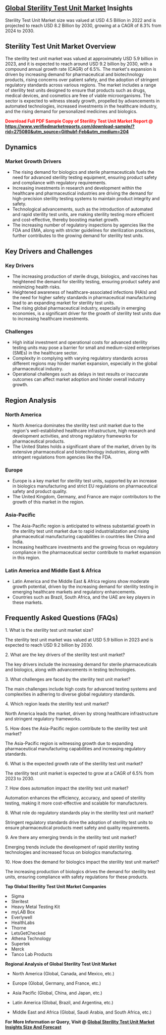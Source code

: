 <h2><a href="https://www.verifiedmarketreports.com/download-sample/?rid=275080&amp;utm_source=Githubf&amp;utm_medium=204" target="_blank">Global Sterility Test Unit Market</a> Insights</h2><p>Sterility Test Unit Market size was valued at USD 4.5 Billion in 2022 and is projected to reach USD 8.2 Billion by 2030, growing at a CAGR of 8.3% from 2024 to 2030.</p><p><h2>Sterility Test Unit Market Overview</h2> <p>The sterility test unit market was valued at approximately USD 5.9 billion in 2023, and it is expected to reach around USD 9.2 billion by 2030, with a compound annual growth rate (CAGR) of 6.5%. The market's expansion is driven by increasing demand for pharmaceutical and biotechnology products, rising concerns over patient safety, and the adoption of stringent regulatory standards across various regions. The market includes a range of sterility test units designed to ensure that products such as drugs, medical devices, and cosmetics are free of viable microorganisms. The sector is expected to witness steady growth, propelled by advancements in automated technologies, increased investments in the healthcare industry, and the rising demand for personalized medicines and biologics.</p> <p><strong><p><span class=""><span style="color: #ff0000;"><strong>Download Full PDF Sample Copy of Sterility Test Unit Market Report</strong> @ </span><a href="https://www.verifiedmarketreports.com/download-sample/?rid=275080&amp;utm_source=Githubf-Feb&amp;utm_medium=204" target="_blank">https://www.verifiedmarketreports.com/download-sample/?rid=275080&amp;utm_source=Githubf-Feb&amp;utm_medium=204</a></span></p></strong></p> <h2>Dynamics</h2> <h3>Market Growth Drivers</h3> <ul> <li>The rising demand for biologics and sterile pharmaceuticals fuels the need for advanced sterility testing equipment, ensuring product safety and compliance with regulatory requirements.</li> <li>Increasing investments in research and development within the healthcare and pharmaceutical industries are driving the demand for high-precision sterility testing systems to maintain product integrity and safety.</li> <li>Technological advancements, such as the introduction of automated and rapid sterility test units, are making sterility testing more efficient and cost-effective, thereby boosting market growth.</li> <li>The increasing number of regulatory inspections by agencies like the FDA and EMA, along with stricter guidelines for sterilization practices, further contributes to the growing demand for sterility test units.</li> </ul> <h2>Key Drivers and Challenges</h2> <h3>Key Drivers</h3> <ul> <li>The increasing production of sterile drugs, biologics, and vaccines has heightened the demand for sterility testing, ensuring product safety and minimizing health risks.</li> <li>Heightened awareness of healthcare-associated infections (HAIs) and the need for higher safety standards in pharmaceutical manufacturing lead to an expanding market for sterility test units.</li> <li>The rising global pharmaceutical industry, especially in emerging economies, is a significant driver for the growth of sterility test units due to increasing healthcare investments.</li> </ul> <h3>Challenges</h3> <ul> <li>High initial investment and operational costs for advanced sterility testing units may pose a barrier for small and medium-sized enterprises (SMEs) in the healthcare sector.</li> <li>Complexity in complying with varying regulatory standards across different regions may hinder market expansion, especially in the global pharmaceutical industry.</li> <li>Operational challenges such as delays in test results or inaccurate outcomes can affect market adoption and hinder overall industry growth.</li> </ul> <h2>Region Analysis</h2> <h3>North America</h3> <ul> <li>North America dominates the sterility test unit market due to the region's well-established healthcare infrastructure, high research and development activities, and strong regulatory frameworks for pharmaceutical products.</li> <li>The United States holds a significant share of the market, driven by its extensive pharmaceutical and biotechnology industries, along with stringent regulations from agencies like the FDA.</li> </ul> <h3>Europe</h3> <ul> <li>Europe is a key market for sterility test units, supported by an increase in biologics manufacturing and strict EU regulations on pharmaceutical safety and product quality.</li> <li>The United Kingdom, Germany, and France are major contributors to the growth of this market in the region.</li> </ul> <h3>Asia-Pacific</h3> <ul> <li>The Asia-Pacific region is anticipated to witness substantial growth in the sterility test unit market due to rapid industrialization and rising pharmaceutical manufacturing capabilities in countries like China and India.</li> <li>Increasing healthcare investments and the growing focus on regulatory compliance in the pharmaceutical sector contribute to market expansion in this region.</li> </ul> <h3>Latin America and Middle East & Africa</h3> <ul> <li>Latin America and the Middle East & Africa regions show moderate growth potential, driven by the increasing demand for sterility testing in emerging healthcare markets and regulatory enhancements.</li> <li>Countries such as Brazil, South Africa, and the UAE are key players in these markets.</li> </ul> <h2>Frequently Asked Questions (FAQs)</h2> <p>1. What is the sterility test unit market size?</p> <p>The sterility test unit market was valued at USD 5.9 billion in 2023 and is expected to reach USD 9.2 billion by 2030.</p> <p>2. What are the key drivers of the sterility test unit market?</p> <p>The key drivers include the increasing demand for sterile pharmaceuticals and biologics, along with advancements in testing technologies.</p> <p>3. What challenges are faced by the sterility test unit market?</p> <p>The main challenges include high costs for advanced testing systems and complexities in adhering to diverse global regulatory standards.</p> <p>4. Which region leads the sterility test unit market?</p> <p>North America leads the market, driven by strong healthcare infrastructure and stringent regulatory frameworks.</p> <p>5. How does the Asia-Pacific region contribute to the sterility test unit market?</p> <p>The Asia-Pacific region is witnessing growth due to expanding pharmaceutical manufacturing capabilities and increasing regulatory standards.</p> <p>6. What is the expected growth rate of the sterility test unit market?</p> <p>The sterility test unit market is expected to grow at a CAGR of 6.5% from 2023 to 2030.</p> <p>7. How does automation impact the sterility test unit market?</p> <p>Automation enhances the efficiency, accuracy, and speed of sterility testing, making it more cost-effective and scalable for manufacturers.</p> <p>8. What role do regulatory standards play in the sterility test unit market?</p> <p>Stringent regulatory standards drive the adoption of sterility test units to ensure pharmaceutical products meet safety and quality requirements.</p> <p>9. Are there any emerging trends in the sterility test unit market?</p> <p>Emerging trends include the development of rapid sterility testing technologies and increased focus on biologics manufacturing.</p> <p>10. How does the demand for biologics impact the sterility test unit market?</p> <p>The increasing production of biologics drives the demand for sterility test units, ensuring compliance with safety regulations for these products.</p> </p><p><strong>Top Global Sterility Test Unit Market Companies</strong></p><div data-test-id=""><p><li>Sigma</li><li> Steritest</li><li> Heavy Metal Testing Kit</li><li> myLAB Box</li><li> Everlywell</li><li> HealthLabs</li><li> Thorne</li><li> LetsGetChecked</li><li> Athena Technology</li><li> Supertek</li><li> Merck</li><li> Tanco Lab Products</li></p><div><strong>Regional Analysis of&nbsp;Global Sterility Test Unit Market</strong></div><ul><li dir="ltr"><p dir="ltr">North America&nbsp;(Global, Canada, and Mexico, etc.)</p></li><li dir="ltr"><p dir="ltr">Europe (Global, Germany, and France, etc.)</p></li><li dir="ltr"><p dir="ltr">Asia Pacific&nbsp;(Global, China, and Japan, etc.)</p></li><li dir="ltr"><p dir="ltr">Latin America&nbsp;(Global, Brazil, and Argentina, etc.)</p></li><li dir="ltr">Middle East and Africa&nbsp;(Global, Saudi Arabia, and South Africa, etc.)</li></ul><p><strong>For More Information or Query, Visit @&nbsp;</strong><strong><a href="https://www.verifiedmarketreports.com/product/sterility-test-unit-market/?utm_source=Githubf&amp;utm_medium=204" target="_blank">Global Sterility Test Unit Market Insights Size And Forecast</a></strong></p></div>
